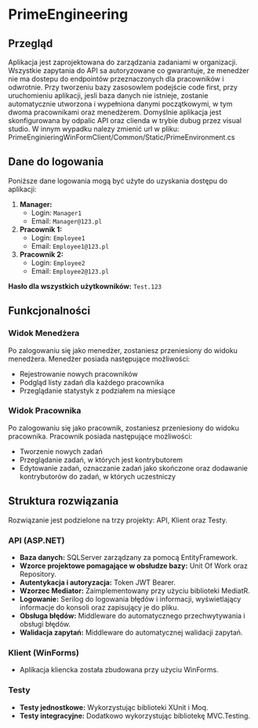 # PrimeEngineering
## Przegląd
Aplikacja jest zaprojektowana do zarządzania zadaniami w organizacji. Wszystkie zapytania do API sa autoryzowane co gwarantuje, że menedżer nie ma dostepu do endpointów przeznaczonych dla pracowników i odwrotnie. Przy tworzeniu bazy zasosowlem podejście code first, przy uruchomieniu aplikacji, jesli baza danych nie istnieje, zostanie automatycznie utworzona i wypełniona danymi początkowymi, w tym dwoma pracownikami oraz menedżerem. Domyślnie aplikacja jest skonfigurowana by odpalic API oraz clienda w trybie dubug przez visual studio. W innym wypadku nalezy zmienić url w pliku: PrimeEnginieringWinFormClient/Common/Static/PrimeEnvironment.cs


## Dane do logowania
Poniższe dane logowania mogą być użyte do uzyskania dostępu do aplikacji:

1. **Manager:**
   - Login: `Manager1`
   - Email: `Manager@123.pl`
2. **Pracownik 1:**
   - Login: `Employee1`
   - Email: `Employee1@123.pl`
3. **Pracownik 2:**
   - Login: `Employee2`
   - Email: `Employee2@123.pl`

**Hasło dla wszystkich użytkowników:** `Test.123`

## Funkcjonalności

### Widok Menedżera
Po zalogowaniu się jako menedżer, zostaniesz przeniesiony do widoku menedżera. Menedżer posiada następujące możliwości:
- Rejestrowanie nowych pracowników
- Podgląd listy zadań dla każdego pracownika
- Przeglądanie statystyk z podziałem na miesiące

### Widok Pracownika
Po zalogowaniu się jako pracownik, zostaniesz przeniesiony do widoku pracownika. Pracownik posiada następujące możliwości:
- Tworzenie nowych zadań
- Przeglądanie zadań, w których jest kontrybutorem
- Edytowanie zadań, oznaczanie zadań jako skończone oraz dodawanie kontrybutorów do zadań, w których uczestniczy

## Struktura rozwiązania
Rozwiązanie jest podzielone na trzy projekty: API, Klient oraz Testy.

### API (ASP.NET)
- **Baza danych:** SQLServer zarządzany za pomocą EntityFramework.
- **Wzorce projektowe pomagające w obsłudze bazy:** Unit Of Work oraz Repository.
- **Autentykacja i autoryzacja:** Token JWT Bearer.
- **Wzorzec Mediator:** Zaimplementowany przy użyciu biblioteki MediatR.
- **Logowanie:** Serilog do logowania błędów i informacji, wyświetlający informacje do konsoli oraz zapisujący je do pliku.
- **Obsługa błędów:** Middleware do automatycznego przechwytywania i obsługi błędów.
- **Walidacja zapytań:** Middleware do automatycznej walidacji zapytań.

### Klient (WinForms)
- Aplikacja kliencka została zbudowana przy użyciu WinForms.

### Testy
- **Testy jednostkowe:** Wykorzystując biblioteki XUnit i Moq.
- **Testy integracyjne:** Dodatkowo wykorzystując bibliotekę MVC.Testing.
